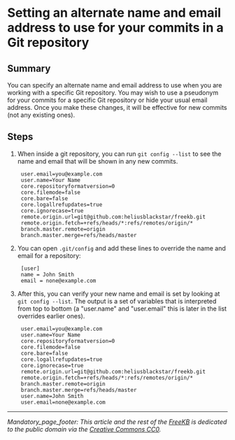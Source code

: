 # Setting an alternate name and email address to use for your commits in a Git repository

## Summary
You can specify an alternate name and email address to use when you are working with a specific Git repository.  You may wish to use a pseudonym for your commits for a specific Git repository or hide your usual email address.  Once you make these changes, it will be effective for new commits (not any existing ones).

## Steps
1. When inside a git repository, you can run `git config --list` to see the name and email that will be shown in any new commits.  

        user.email=you@example.com
        user.name=Your Name
        core.repositoryformatversion=0
        core.filemode=false
        core.bare=false
        core.logallrefupdates=true
        core.ignorecase=true
        remote.origin.url=git@github.com:heliusblackstar/freekb.git
        remote.origin.fetch=+refs/heads/*:refs/remotes/origin/*
        branch.master.remote=origin
        branch.master.merge=refs/heads/master

1. You can open `.git/config` and add these lines to override the name and email for a repository:

        [user]
        name = John Smith
        email = none@example.com

1. After this, you can verify your new name and email is set by looking at `git config --list`.  The output is a set of variables that is interpreted from top to bottom (a "user.name" and "user.email" this is later in the list overrides earlier ones).

        user.email=you@example.com
        user.name=Your Name
        core.repositoryformatversion=0
        core.filemode=false
        core.bare=false
        core.logallrefupdates=true
        core.ignorecase=true
        remote.origin.url=git@github.com:heliusblackstar/freekb.git
        remote.origin.fetch=+refs/heads/*:refs/remotes/origin/*
        branch.master.remote=origin
        branch.master.merge=refs/heads/master
        user.name=John Smith
        user.email=none@example.com


*** 
_Mandatory_page_footer: This article and the rest of the [FreeKB](../README.md) is dedicated to the public domain via the [Creative Commons CC0](../LICENSE.md)._


